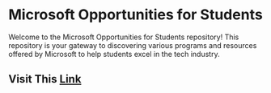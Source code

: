 # Microsoft Opportunities for Students

Welcome to the Microsoft Opportunities for Students repository! This repository is your gateway to discovering various programs and resources offered by Microsoft to help students excel in the tech industry.

## Visit This [Link](https://alshubati99.github.io/Microsoft-Student-Opportunities/)
